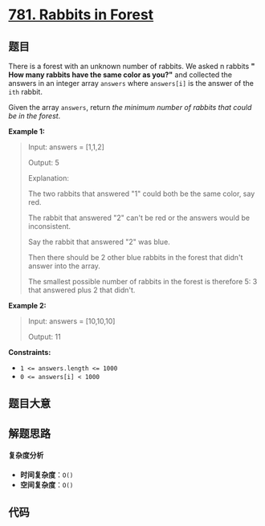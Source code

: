 # [781. Rabbits in Forest](https://leetcode.com/problems/rabbits-in-forest/)

## 题目

There is a forest with an unknown number of rabbits. We asked n rabbits **"
How many rabbits have the same color as you?"** and collected the answers in
an integer array `answers` where `answers[i]` is the answer of the `ith`
rabbit.

Given the array `answers`, return _the minimum number of rabbits that could be
in the forest_.

**Example 1:**

> Input: answers = [1,1,2]
>
> Output: 5
>
> Explanation:
>
> The two rabbits that answered "1" could both be the same color, say red.
>
> The rabbit that answered "2" can't be red or the answers would be inconsistent.
>
> Say the rabbit that answered "2" was blue.
>
> Then there should be 2 other blue rabbits in the forest that didn't answer into the array.
>
> The smallest possible number of rabbits in the forest is therefore 5: 3 that answered plus 2 that didn't.

**Example 2:**

> Input: answers = [10,10,10]
>
> Output: 11

**Constraints:**

- `1 <= answers.length <= 1000`
- `0 <= answers[i] < 1000`

## 题目大意

## 解题思路

#### 复杂度分析

- **时间复杂度**：`O()`
- **空间复杂度**：`O()`

## 代码

```javascript

```
